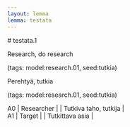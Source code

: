```yaml
---
layout: lemma
lemma: testata
---
```


<div class="sense">
# <span class="sensename">testata.1</span>

<span class="description">Research, do research</span>

(tags: model:research.01, seed:tutkia)

<span class="description">Perehtyä, tutkia</span>

(tags: model:research.01, seed:tutkia)

A0 | Researcher |   | Tutkiva taho, tutkija |  
A1 | Target |   | Tutkittava asia |  

</div>

